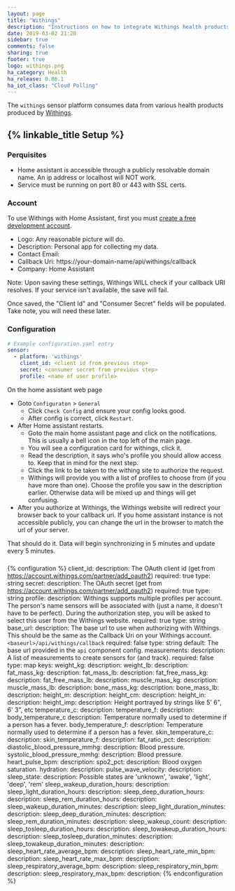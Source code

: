 ```yaml
---
layout: page
title: "Withings"
description: "Instructions on how to integrate Withings health products within Home Assistant."
date: 2019-03-02 21:20
sidebar: true
comments: false
sharing: true
footer: true
logo: withings.png
ha_category: Health
ha_release: 0.86.1
ha_iot_class: "Cloud Polling"
---
```


The `withings` sensor platform consumes data from various health products produced by [Withings](https://www.withings.com).

## {% linkable_title Setup %}

### Perquisites
- Home assistant is accessible through a publicly resolvable domain name. An ip address or localhost will NOT work.
- Service must be running on port 80 or 443 with SSL certs.

### Account
To use Withings with Home Assistant, first you must [create a free development account](https://account.withings.com/partner/add_oauth2). 

- Logo: Any reasonable picture will do.
- Description: Personal app for collecting my data.
- Contact Email: <Your email address>
- Callback Uri: https://your-domain-name/api/withings/callback
- Company: Home Assistant

Note: Upon saving these settings, Withings WILL check if your callback URI resolves. If your service isn't available, the save will fail.

Once saved, the "Client Id" and "Consumer Secret" fields will be populated. Take note, you will need these later.

### Configuration

```yaml
# Example configuration.yaml entry
sensor:
  - platform: 'withings'
    client_id: <client id from previous step>
    secret: <consumer secret from previous step>
    profile: <name of user profile>
```

On the home assistant web page
- Goto `Configuraton` > `General`
  - Click `Check Config` and ensure your config looks good.
  - After config is correct, click `Restart`.
- After Home assistant restarts.
  - Goto the main home assistant page and click on the notifications. This is usually a bell icon in the top left of
  the main page.
  - You will see a configuration card for withings, click it.
  - Read the description, it says who's profile you should allow access to. Keep that in mind for the next step.
  - Click the link to be taken to the withing site to authorize the request.
  - Withings will provide you with a list of profiles to choose from (if you have more than one). Choose the profile
  you saw in the description earlier. Otherwise data will be mixed up and things will get confusing.
- After you authorize at Withings, the Withings website will redirect your browser back to your callback uri.
If you home assistant instance is not accessible publicly, you can change the url in the browser to match the 
url of your server.

That should do it. Data will begin synchronizing in 5 minutes and update every 5 minutes.

###


{% configuration %}
client_id:
  description: The OAuth client id (get from https://account.withings.com/partner/add_oauth2)
  required: true
  type: string
secret:
  description: The OAuth secret (get from https://account.withings.com/partner/add_oauth2)
  required: true
  type: string
profile:
  description: Withings supports multiple profiles per account. The person's name sensors will be associated with (just a name, it doesn't have to be perfect). During the authorization step, you will be asked to select this user from the Withings website.
  required: true
  type: string
base_url:
  description: The base url to use when authorizing with Withings. This should be the same as the Callback Uri on your Withings account. `<baseurl>/api/withings/callback`
  required: false
  type: string
  default: The base url provided in the `api` component config.
measurements:
  description: A list of measurements to create sensors for (and track).
  required: false
  type: map
  keys:
    weight_kg:
      description:
    weight_lb:
      description:
    fat_mass_kg:
      description:
    fat_mass_lb:
      description:
    fat_free_mass_kg:
      description:
    fat_free_mass_lb:
      description:
    muscle_mass_kg:
      description:
    muscle_mass_lb:
      description:
    bone_mass_kg:
      description:
    bone_mass_lb:
      description:
    height_m:
      description:
    height_cm:
      description:
    height_in:
      description:
    height_imp:
      description: Height portrayed by strings like 5' 6", 6' 3", etc
    temperature_c:
      description: 
    temperature_f:
      description:
    body_temperature_c
      description: Temperature normally used to determine if a person has a fever.
    body_temperature_f:
      description: Temperature normally used to determine if a person has a fever.
    skin_temperature_c:
      description:
    skin_temperature_f:
      description:
    fat_ratio_pct:
      description:
    diastolic_blood_pressure_mmhg:
      description: Blood pressure.
    systolic_blood_pressure_mmhg:
      description: Blood pressure.
    heart_pulse_bpm:
      description:
    spo2_pct:
      description: Blood oxygen saturation.
    hydration:
      description:
    pulse_wave_velocity:
      description:
    sleep_state:
      description: Possible states are 'unknown', 'awake', 'light', 'deep', 'rem'
    sleep_wakeup_duration_hours:
      description:
    sleep_light_duration_hours:
      description:
    sleep_deep_duration_hours:
      description:
    sleep_rem_duration_hours:
      description:
    sleep_wakeup_duration_minutes:
      description:
    sleep_light_duration_minutes:
      description:
    sleep_deep_duration_minutes:
      description:
    sleep_rem_duration_minutes:
      description:
    sleep_wakeup_count:
      description:
    sleep_tosleep_duration_hours:
      description:
    sleep_towakeup_duration_hours:
      description:
    sleep_tosleep_duration_minutes:
      description:
    sleep_towakeup_duration_minutes:
      description:
    sleep_heart_rate_average_bpm:
      description:
    sleep_heart_rate_min_bpm:
      description:
    sleep_heart_rate_max_bpm:
      description:
    sleep_respiratory_average_bpm:
      description:
    sleep_respiratory_min_bpm:
      description:
    sleep_respiratory_max_bpm:
      description:
{% endconfiguration %}

